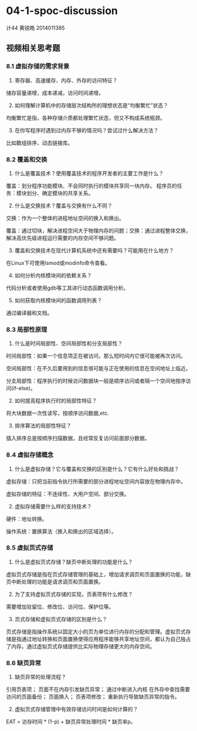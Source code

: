 # 04-1-spoc-discussion

计44 黄锐皓 2014011385

## 视频相关思考题

### 8.1 虚拟存储的需求背景

1. 寄存器、高速缓存、内存、外存的访问特征？

储存容量递增，成本递减，访问时间递增。

2. 如何理解计算机中的存储层次结构所的理想状态是“均衡繁忙”状态？

均衡繁忙是指，各种存储介质都处理繁忙状态，但又不构成系统瓶颈。

3. 在你写程序时遇到过内存不够的情况吗？尝试过什么解决方法？

比如数组排序、动态链接库。

### 8.2 覆盖和交换

1. 什么是覆盖技术？使用覆盖技术的程序开发者的主要工作是什么？

覆盖：划分程序功能模块、不会同时执行的模块共享同一块内存。
程序员的任务：模块划分、确定模块的共享关系。

2. 什么是交换技术？覆盖与交换有什么不同？

交换：作为一个整体的进程地址空间的换入和换出。

覆盖：通过切块，解决进程空间大于物理内存的问题；交换：通过进程整体交换，解决高优先级进程运行需要的内存空间不够问题。

3. 覆盖和交换技术在现代计算机系统中还有需要吗？可能用在什么地方？

在Linux下可使用lsmod或modinfo命令查看。

4. 如何分析内核模块间的依赖关系？

代码分析或者使用gdb等工具进行动态函数调用分析。

5. 如何获取内核模块间的函数调用列表？

通过编译器和文档。

### 8.3 局部性原理

1. 什么是时间局部性、空间局部性和分支局部性？

时间局部性：如果一个信息项正在被访问，那么短时间内它很可能被再次访问。 

空间局部性：在不久后要用到的信息很可能与正在使用的信息在空间地址上临近。

分支局部性：程序执行的时候访问数据块一般是顺序访问或者隔一个空间地按序访问(if-else)。

2. 如何提高程序执行时的局部性特征？

将大块数据一次性读写，按顺序访问数据,etc.

3. 排序算法的局部性特征？

插入排序总是按顺序扫描数据，且经常反复访问前面部分数据。

### 8.4 虚拟存储概念

1. 什么是虚拟存储？它与覆盖和交换的区别是什么？它有什么好处和挑战？

虚拟存储：只把当前指令执行所需要的部分进程地址空间内容放在物理内存中。

虚拟存储的特征：不连续性、大用户空间、部分交换。

2. 虚拟存储需要什么样的支持技术？

硬件：地址转换。

操作系统：置换算法（换入和换出的区域选择）。

### 8.5 虚拟页式存储

1. 什么是虚拟页式存储？缺页中断处理的功能是什么？

虚拟页式存储是指在页式存储管理的基础上，增加请求调页和页面置换的功能，缺页中断处理的功能是请求调页和页面置换。

2. 为了支持虚拟页式存储的实现，页表项有什么修改？

需要增加驻留位、修改位、访问位、保护位等。

3. 页式存储和虚拟页式存储的区别是什么？

页式存储是指操作系统以固定大小的页为单位进行内存的分配和管理。虚拟页式存储是指通过地址转换和页面置换使得应用程序能够共享地址空间，都认为自己独占了内存。通过虚拟页式存储提供比实际物理存储更大的内存空间。

### 8.6 缺页异常

1. 缺页异常的处理流程？

引用页表项； 页面不在内存引发缺页异常； 通过中断进入内核 在外存中查找需要访问的页面备份； 页面换入； 页表项修改； 重新执行导致缺页异常的指令。

2. 虚拟页式存储管理中有效存储访问时间是如何计算的？

EAT = 访存时间 * (1-p) + 缺页异常处理时间 * 缺页率p。